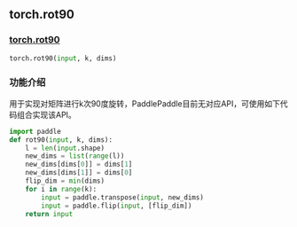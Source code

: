 ## torch.rot90

### [torch.rot90](https://pytorch.org/docs/stable/generated/torch.rot90.html?highlight=rot90#torch.rot90)
```python
torch.rot90(input, k, dims)
```

### 功能介绍
用于实现对矩阵进行k次90度旋转，PaddlePaddle目前无对应API，可使用如下代码组合实现该API。
```python
import paddle
def rot90(input, k, dims):
    l = len(input.shape)
    new_dims = list(range(l))
    new_dims[dims[0]] = dims[1]
    new_dims[dims[1]] = dims[0]
    flip_dim = min(dims)
    for i in range(k):
        input = paddle.transpose(input, new_dims)
        input = paddle.flip(input, [flip_dim])
    return input
```
